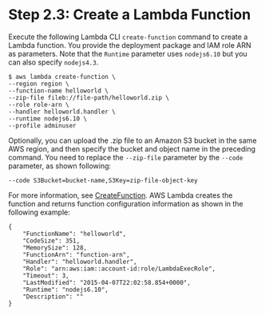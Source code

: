 # Step 2\.3: Create a Lambda Function<a name="with-userapp-walkthrough-custom-events-upload"></a>

Execute the following Lambda CLI `create-function` command to create a Lambda function\. You provide the deployment package and IAM role ARN as parameters\. Note that the `Runtime` parameter uses `nodejs6.10` but you can also specify `nodejs4.3`\. 

```
$ aws lambda create-function \
--region region \
--function-name helloworld \
--zip-file fileb://file-path/helloworld.zip \
--role role-arn \
--handler helloworld.handler \
--runtime nodejs6.10 \
--profile adminuser
```

Optionally, you can upload the \.zip file to an Amazon S3 bucket in the same AWS region, and then specify the bucket and object name in the preceding command\. You need to replace the `--zip-file` parameter by the `--code` parameter, as shown following:

```
--code S3Bucket=bucket-name,S3Key=zip-file-object-key
```

For more information, see [CreateFunction](API_CreateFunction.md)\. AWS Lambda creates the function and returns function configuration information as shown in the following example:

```
{
    "FunctionName": "helloworld",
    "CodeSize": 351,
    "MemorySize": 128,
    "FunctionArn": "function-arn",
    "Handler": "helloworld.handler",
    "Role": "arn:aws:iam::account-id:role/LambdaExecRole",
    "Timeout": 3,
    "LastModified": "2015-04-07T22:02:58.854+0000",
    "Runtime": "nodejs6.10",
    "Description": ""
}
```